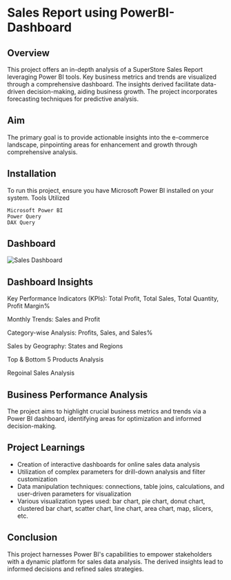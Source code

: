 # Sales Report using PowerBI-Dashboard

## Overview

This project offers an in-depth analysis of a SuperStore Sales Report leveraging Power BI tools. Key business metrics and trends are visualized through a comprehensive dashboard. The insights derived facilitate data-driven decision-making, aiding business growth. The project incorporates forecasting techniques for predictive analysis.

## Aim
The primary goal is to provide actionable insights into the e-commerce landscape, pinpointing areas for enhancement and growth through comprehensive analysis.

## Installation

To run this project, ensure you have Microsoft Power BI installed on your system.
Tools Utilized

    Microsoft Power BI
    Power Query
    DAX Query

## Dashboard
![Sales Dashboard](https://github.com/dannymensah26/SalesReport-PowerBI-Dashboard/assets/58734050/8a51759b-eeb1-495e-a14e-48b92a0cee8b)






## Dashboard Insights

Key Performance Indicators (KPIs): Total Profit, Total Sales, Total Quantity, Profit Margin%

Monthly Trends: Sales and Profit

Category-wise Analysis: Profits, Sales, and Sales%

Sales by Geography: States and Regions

Top & Bottom 5 Products Analysis

Regoinal Sales Analysis

## Business Performance Analysis

The project aims to highlight crucial business metrics and trends via a Power BI dashboard, identifying areas for optimization and informed decision-making.

## Project Learnings

- Creation of interactive dashboards for online sales data analysis
- Utilization of complex parameters for drill-down analysis and filter customization
- Data manipulation techniques: connections, table joins, calculations, and user-driven parameters for visualization
- Various visualization types used: bar chart, pie chart, donut chart, clustered bar chart, scatter chart, line chart, area chart, map, slicers, etc.

## Conclusion
This project harnesses Power BI's capabilities to empower stakeholders with a dynamic platform for sales data analysis. The derived insights lead to informed decisions and refined sales strategies.
